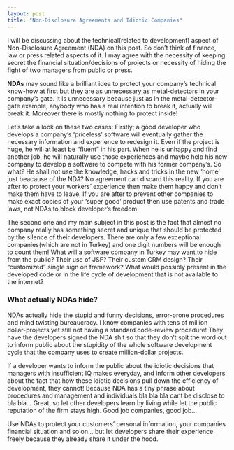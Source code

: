 ```yaml
---
layout: post
title: "Non-Disclosure Agreements and Idiotic Companies"
---
```


I will be discussing about the technical(related to development) aspect of Non-Disclosure Agreement (NDA) on this post. So don’t think of finance, law or press related aspects of it. I may agree with the necessity of keeping secret the financial situation/decisions of projects or necessity of hiding the fight of two managers from public or press.

**NDAs** may sound like a brilliant idea to protect your company’s technical know-how at first but they are as unnecessary as metal-detectors in your company’s gate. It is unnecessary because just as in the metal-detector-gate example, anybody who has a real intention to break it, actually will break it. Moreover there is mostly nothing to protect inside!

Let’s take a look on these two cases: Firstly; a good developer who develops a company’s ‘priceless’ software will eventually gather the necessary information and experience to redesign it. Even if the project is huge, he will at least be “fluent” in his part. When he is unhappy and find another job, he will naturally use those experiences and maybe help his new company to develop a software to compete with his former company’s. So what? He shall not use the knowledge, hacks and tricks in the new ‘home’ just beacause of the NDA? No agreement can discard this reality. If you are after to protect your workers’ experience then make them happy and don’t make them have to leave. If you are after to prevent other companies to make exact copies of your ‘super good’ product then use patents and trade laws, not NDAs to block developer’s freedom.

The second one and my main subject in this post is the fact that almost no company really has something secret and unique that should be protected by the silence of their developers. There are only a few exceptional companies(which are not in Turkey) and one digit numbers will be enough to count them! What will a software company in Turkey may want to hide from the public? Their use of JSF? Their custom CRM design? Their “customized” single sign on framework? What would possibly present in the developed code or in the life cycle of development that is not available to the internet?

### What actually NDAs hide?

NDAs actually hide the stupid and funny decisions, error-prone procedures and mind twisting bureaucracy. I know companies with tens of million dollar-projects yet still not having a standard code-review procedure! They have the developers signed the NDA shit so that they don’t spit the word out to inform public about the stupidity of the whole software development cycle that the company uses to create million-dollar projects.

If a developer wants to inform the public about the idiotic decisions that managers with insufficient IQ makes everyday, and inform other developers about the fact that how these idiotic decisions pull down the efficiency of development, they cannot! Because NDA has a tiny phrase about procedures and management and individuals bla bla bla cant be disclose to bla bla… Great, so let other developers learn by living while let the public reputation of the firm stays high. Good job companies, good job…

Use NDAs to protect your customers’ personal information, your companies financial situation and so on… but let developers share their experience freely because they already share it under the hood.